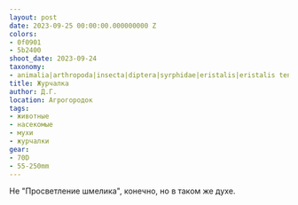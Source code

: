 ```yaml
---
layout: post
date: 2023-09-25 00:00:00.000000000 Z
colors:
- 0f0901
- 5b2400
shoot_date: 2023-09-24
taxonomy:
- animalia|arthropoda|insecta|diptera|syrphidae|eristalis|eristalis tenax
title: Журчалка
author: Д.Г.
location: Агрогородок
tags:
- животные
- насекомые
- мухи
- журчалки
gear:
- 70D
- 55-250mm
---
```

Не "Просветление шмелика", конечно, но в таком же духе.

